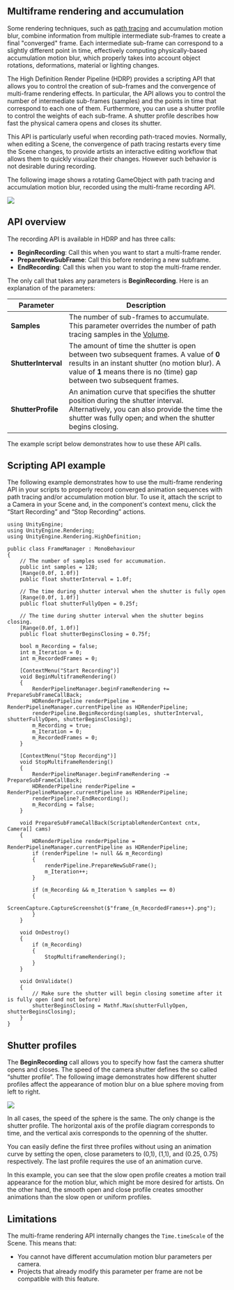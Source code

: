 ## Multiframe rendering and accumulation

Some rendering techniques, such as [path tracing](Ray-Tracing-Path-Tracing.md) and accumulation motion blur, combine information from multiple intermediate sub-frames to create a final "converged" frame. Each intermediate sub-frame can correspond to a slightly different point in time, effectively computing physically-based accumulation motion blur, which properly takes into account object rotations, deformations, material or lighting changes.

The High Definition Render Pipeline (HDRP) provides a scripting API that allows you to control the creation of sub-frames and the convergence of multi-frame rendering effects. In particular, the API allows you to control the number of intermediate sub-frames (samples) and the points in time that correspond to each one of them. Furthermore, you can use a shutter profile to control the weights of each sub-frame. A shutter profile describes how fast the physical camera opens and closes its shutter.

This API is particularly useful when recording path-traced movies. Normally, when editing a Scene, the convergence of path tracing restarts every time the Scene changes, to provide artists an interactive editing workflow that allows them to quickly visualize their changes. However such behavior is not desirable during recording. 

The following image shows a rotating GameObject with path tracing and accumulation motion blur, recorded using the multi-frame recording API.

![](Images/path_tracing_recording.png)

## API overview
The recording API is available in HDRP and has three calls:
- **BeginRecording**: Call this when you want to start a multi-frame render. 
- **PrepareNewSubFrame**: Call this before rendering a new subframe.
- **EndRecording**: Call this when you want to stop the multi-frame render. 

The only call that takes any parameters is **BeginRecording**. Here is an explanation of the parameters:

| Parameter  | Description               |
|-------------------|---------------------------|
| **Samples**       | The number of sub-frames to accumulate. This parameter overrides the number of path tracing samples in the [Volume](Volumes.md). |
| **ShutterInterval** | The amount of time the shutter is open between two subsequent frames. A value of **0** results in an instant shutter (no motion blur). A value of **1** means there is no (time) gap between two subsequent frames. |
| **ShutterProfile** | An animation curve that specifies the shutter position during the shutter interval. Alternatively, you can also provide the time the shutter was fully open; and when the shutter begins closing. |

The example script below demonstrates how to use these API calls.

## Scripting API example
The following example demonstrates how to use the multi-frame rendering API in your scripts to properly record converged animation sequences with path tracing and/or accumulation motion blur. To use it, attach the script to a Camera in your Scene and, in the component's context menu, click the “Start Recording” and “Stop Recording” actions. 

```
using UnityEngine;
using UnityEngine.Rendering;
using UnityEngine.Rendering.HighDefinition;

public class FrameManager : MonoBehaviour
{
    // The number of samples used for accumumation.
    public int samples = 128;
    [Range(0.0f, 1.0f)]
    public float shutterInterval = 1.0f;

    // The time during shutter interval when the shutter is fully open
    [Range(0.0f, 1.0f)]
    public float shutterFullyOpen = 0.25f;

    // The time during shutter interval when the shutter begins closing.
    [Range(0.0f, 1.0f)]
    public float shutterBeginsClosing = 0.75f;

    bool m_Recording = false;
    int m_Iteration = 0;
    int m_RecordedFrames = 0;

    [ContextMenu("Start Recording")]
    void BeginMultiframeRendering()
    {
        RenderPipelineManager.beginFrameRendering += PrepareSubFrameCallBack;
        HDRenderPipeline renderPipeline = RenderPipelineManager.currentPipeline as HDRenderPipeline;
        renderPipeline.BeginRecording(samples, shutterInterval, shutterFullyOpen, shutterBeginsClosing);
        m_Recording = true;
        m_Iteration = 0;
        m_RecordedFrames = 0;
    }

    [ContextMenu("Stop Recording")]
    void StopMultiframeRendering()
    {
        RenderPipelineManager.beginFrameRendering -= PrepareSubFrameCallBack;
        HDRenderPipeline renderPipeline = RenderPipelineManager.currentPipeline as HDRenderPipeline;
        renderPipeline?.EndRecording();
        m_Recording = false;
    }

    void PrepareSubFrameCallBack(ScriptableRenderContext cntx, Camera[] cams)
    {
        HDRenderPipeline renderPipeline = RenderPipelineManager.currentPipeline as HDRenderPipeline;
        if (renderPipeline != null && m_Recording)
        {
            renderPipeline.PrepareNewSubFrame();
            m_Iteration++;
        }

        if (m_Recording && m_Iteration % samples == 0)
        {
            ScreenCapture.CaptureScreenshot($"frame_{m_RecordedFrames++}.png");
        }
    }
    
    void OnDestroy()
    {
        if (m_Recording)
        {
            StopMultiframeRendering();
        }
    }

    void OnValidate()
    {
        // Make sure the shutter will begin closing sometime after it is fully open (and not before)
        shutterBeginsClosing = Mathf.Max(shutterFullyOpen, shutterBeginsClosing);
    }
}
```

## Shutter profiles
The **BeginRecording** call allows you to specify how fast the camera shutter opens and closes. The speed of the camera shutter defines the so called “shutter profile”. The following image demonstrates how different shutter profiles affect the appearance of motion blur on a blue sphere moving from left to right. 

![](Images/shutter_profiles.png)

In all cases, the speed of the sphere is the same. The only change is the shutter profile. The horizontal axis of the profile diagram corresponds to time, and the vertical axis corresponds to the openning of the shutter. 

You can easily define the first three profiles without using an animation curve by setting the open, close parameters to (0,1), (1,1), and (0.25, 0.75) respectively. The last profile requires the use of an animation curve.

In this example, you can see that the slow open profile creates a motion trail appearance for the motion blur, which might be more desired for artists. On the other hand, the smooth open and close profile creates smoother animations than the slow open or uniform profiles.

## Limitations
The multi-frame rendering API internally changes the `Time.timeScale` of the Scene. This means that:
- You cannot have different accumulation motion blur parameters per camera.
- Projects that already modify this parameter per frame are not be compatible with this feature. 